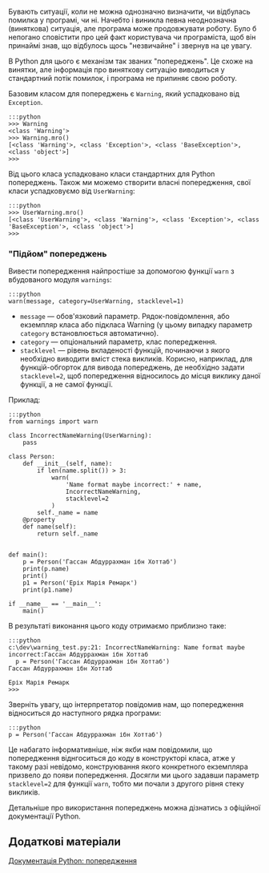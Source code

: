 Бувають ситуації, коли не можна однозначно визначити, чи відбулась помилка у програмі, чи ні. Начебто і виникла певна неоднозначна (виняткова) ситуація, але програма може продовжувати роботу. Було б непогано сповістити про цей факт користувача чи програміста, щоб він принаймі знав, що відбулось щось "незвичайне" і звернув на це увагу. 

В Python для цього є механізм так званих "попереджень". Це схоже на винятки, але інформація про виняткову ситуацію виводиться у стандартний потік помилок, і програма не припиняє свою роботу.

Базовим класом для попереджень є `Warning`, який успадковано від `Exception`.

	:::python
	>>> Warning
	<class 'Warning'>
	>>> Warning.mro()
	[<class 'Warning'>, <class 'Exception'>, <class 'BaseException'>, <class 'object'>]
	>>>
	
Від цього класа успадковано класи стандартних для Python попереджень. Також ми можемо створити власні попередження, свої класи успадковуємо від `UserWarning`:

	:::python
	>>> UserWarning.mro()
	[<class 'UserWarning'>, <class 'Warning'>, <class 'Exception'>, <class 'BaseException'>, <class 'object'>]
	>>>
	

	
	
### "Підйом" попереджень


Вивести попередження найпростіше за допомогою функції `warn` з вбудованого модуля `warnings`:

	:::python
	warn(message, category=UserWarning, stacklevel=1)
	

* `message` — обов'язковий параметр. Рядок-повідомлення, або екземпляр класа або підкласа Warning (у цьому випадку параметр `category` встановлюється автоматично).
* `category` — опціональний параметр, клас попередження.
* `stacklevel` — рівень вкладеності функцій, починаючи з якого необхідно виводити вміст стека викликів. Корисно, наприклад, для функцій-обгорток для вивода попереджень, де необхідно задати `stacklevel=2`, щоб попередження відносилось до місця виклику даної функції, а не самої функції.

Приклад:

	:::python
	from warnings import warn

	class IncorrectNameWarning(UserWarning):
		pass
		
	class Person:
		def __init__(self, name):
			if len(name.split()) > 3:
				warn(
					'Name format maybe incorrect:' + name,
					IncorrectNameWarning,
					stacklevel=2
				)
			self._name = name
		@property
		def name(self):
			return self._name
			
			
	def main():
		p = Person('Гассан Абдуррахман ібн Хоттаб')
		print(p.name)
		print()
		p1 = Person('Еріх Марія Ремарк')
		print(p1.name)
		
	if __name__ == '__main__':
		main()

		
В результаті виконання цього коду отримаємо приблизно таке:

	:::python
	c:\dev\warning_test.py:21: IncorrectNameWarning: Name format maybe incorrect:Гассан Абдуррахман ібн Хоттаб
	  p = Person('Гассан Абдуррахман ібн Хоттаб')
	Гассан Абдуррахман ібн Хоттаб

	Еріх Марія Ремарк
	>>>	
	
Зверніть увагу, що інтерпретатор повідомив нам, що попередження відноситься до наступного рядка програми:

	:::python
	p = Person('Гассан Абдуррахман ібн Хоттаб')
	
Це набагато інформативніше, ніж якби нам повідомили, що попередження віднгоситься до коду в конструкторі класа, атже у такому разі невідомо, конструювання якого конкретного екземпляра призвело до появи попередження. Досягли ми цього задавши параметр `stacklevel=2` для функції `warn`, тобто ми почали з другого рівня стеку викликів.

Детальніше про використання попереджень можна дізнатись з офіційної документації Python.


## Додаткові матеріали

[Документація Python: попередження](https://docs.python.org/3/library/warnings.html)